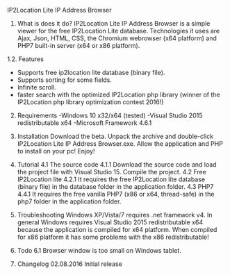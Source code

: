 IP2Location Lite IP Address Browser

1. What is does it do?
IP2Location Lite IP Address Browser is a simple viewer for the free IP2Location Lite database. Technologies it uses are Ajax, Json, HTML, CSS, the Chromium webrowser (x64 platform) and PHP7 built-in server (x64 or x86 platform).  

1.2. Features
- Supports free ip2location lite database (binary file).
- Supports sorting for some fields.
- Infinite scroll.
- faster search with the optimized IP2Location php library (winner of the IP2Location php library optimization contest 2016!)

2. Requirements
-Windows 10 x32/x64 (tested)
-Visual Studio 2015 redistributable x64
-Microsoft Framework 4.6.1

3. Installation
Download the beta. Unpack the archive and double-click IP2Location Lite IP Address Browser.exe. Allow the application and PHP to install on your pc! Enjoy!

4. Tutorial
4.1 The source code
4.1.1 Download the source code and load the project file with Visual Studio 15. Compile the project.
4.2 Free IP2Location lite 
4.2.1 It requires the free IP2Location lite database (binary file) in the database folder in the application folder.
4.3 PHP7
4.4.1 It requires the free vanilla PHP7 (x86 or x64, thread-safe) in the php7 folder in the application folder.

5. Troubleshooting
Windows XP/Vista/7 requires .net framework v4. In general Windows requires Visual Studio 2015 redistributable x64 because the application is compiled for x64 platform. When compiled for x86 platform it has some problems with the x86 redistributable!

6. Todo
6.1 Browser window is too small on Windows tablet.
7. Changelog
02.08.2016 Initial release